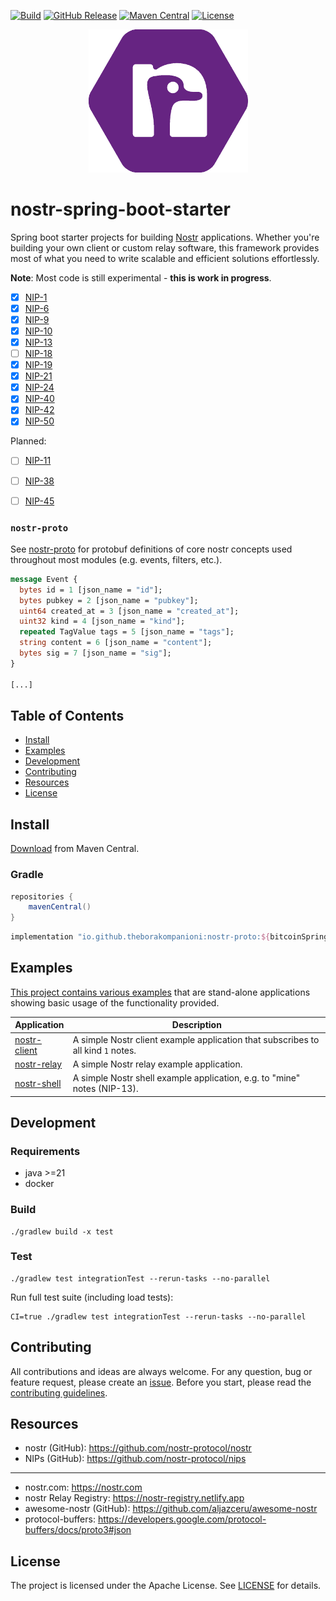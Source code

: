 [![Build](https://github.com/theborakompanioni/nostr-spring-boot-starter/actions/workflows/build.yml/badge.svg)](https://github.com/theborakompanioni/nostr-spring-boot-starter/actions/workflows/build.yml)
[![GitHub Release](https://img.shields.io/github/release/theborakompanioni/nostr-spring-boot-starter.svg?maxAge=3600)](https://github.com/theborakompanioni/nostr-spring-boot-starter/releases/latest)
[![Maven Central](https://img.shields.io/maven-central/v/io.github.theborakompanioni/nostr-proto.svg?maxAge=3600)](https://search.maven.org/#search|g%3A%22io.github.theborakompanioni%22)
[![License](https://img.shields.io/github/license/theborakompanioni/nostr-spring-boot-starter.svg?maxAge=2592000)](https://github.com/theborakompanioni/nostr-spring-boot-starter/blob/master/LICENSE)


<p align="center">
    <img src="https://github.com/theborakompanioni/nostr-spring-boot-starter/blob/master/docs/assets/images/logo.png" alt="Logo" width="255" />
</p>


nostr-spring-boot-starter
===

Spring boot starter projects for building [Nostr](https://github.com/nostr-protocol/nostr) applications.
Whether you're building your own client or custom relay software, this framework provides most of what you
need to write scalable and efficient solutions effortlessly.

**Note**: Most code is still experimental - **this is work in progress**.

- [x] [NIP-1](https://github.com/nostr-protocol/nips/blob/master/01.md)
- [x] [NIP-6](https://github.com/nostr-protocol/nips/blob/master/06.md)
- [x] [NIP-9](https://github.com/nostr-protocol/nips/blob/master/09.md)
- [x] [NIP-10](https://github.com/nostr-protocol/nips/blob/master/10.md)
- [x] [NIP-13](https://github.com/nostr-protocol/nips/blob/master/13.md)
- [ ] [NIP-18](https://github.com/nostr-protocol/nips/blob/master/18.md)
- [x] [NIP-19](https://github.com/nostr-protocol/nips/blob/master/19.md)
- [x] [NIP-21](https://github.com/nostr-protocol/nips/blob/master/21.md)
- [x] [NIP-24](https://github.com/nostr-protocol/nips/blob/master/24.md)
- [x] [NIP-40](https://github.com/nostr-protocol/nips/blob/master/40.md)
- [x] [NIP-42](https://github.com/nostr-protocol/nips/blob/master/42.md)
- [x] [NIP-50](https://github.com/nostr-protocol/nips/blob/master/50.md)

Planned:
- [ ] [NIP-11](https://github.com/nostr-protocol/nips/blob/master/11.md)
- [ ] [NIP-38](https://github.com/nostr-protocol/nips/blob/master/38.md)
- [ ] [NIP-45](https://github.com/nostr-protocol/nips/blob/master/45.md)


### `nostr-proto`

See [nostr-proto](./nostr/nostr-proto/src/main/proto/event.proto) for protobuf definitions of core nostr concepts used throughout most modules (e.g. events, filters, etc.).

```protobuf
message Event {
  bytes id = 1 [json_name = "id"];
  bytes pubkey = 2 [json_name = "pubkey"];
  uint64 created_at = 3 [json_name = "created_at"];
  uint32 kind = 4 [json_name = "kind"];
  repeated TagValue tags = 5 [json_name = "tags"];
  string content = 6 [json_name = "content"];
  bytes sig = 7 [json_name = "sig"];
}

[...]
```


## Table of Contents

- [Install](#install)
- [Examples](#examples)
- [Development](#development)
- [Contributing](#contributing)
- [Resources](#resources)
- [License](#license)


## Install

[Download](https://search.maven.org/#search|g%3A%22io.github.theborakompanioni%22) from Maven Central.

### Gradle
```groovy
repositories {
    mavenCentral()
}
```

```groovy
implementation "io.github.theborakompanioni:nostr-proto:${bitcoinSpringBootStarterVersion}"
```


## Examples

[This project contains various examples](examples/) that are stand-alone applications showing basic usage of the functionality provided.

| Application                                                | Description                                                                      |
|------------------------------------------------------------|----------------------------------------------------------------------------------|
| [nostr-client](nostr-client-example-application/readme.md) | A simple Nostr client example application that subscribes to all kind `1` notes. |
| [nostr-relay](nostr-relay-example-application/readme.md)   | A simple Nostr relay example application.                                        |
| [nostr-shell](nostr-shell-example-application/readme.md)   | A simple Nostr shell example application, e.g. to "mine" notes (NIP-13).         |


## Development

### Requirements
- java >=21
- docker

### Build
```shell script
./gradlew build -x test
```

### Test
```shell script
./gradlew test integrationTest --rerun-tasks --no-parallel
```

Run full test suite (including load tests):
```shell script
CI=true ./gradlew test integrationTest --rerun-tasks --no-parallel
```

## Contributing
All contributions and ideas are always welcome. For any question, bug or feature request,
please create an [issue](https://github.com/theborakompanioni/nostr-spring-boot-starter/issues).
Before you start, please read the [contributing guidelines](contributing.md).

## Resources

- nostr (GitHub): https://github.com/nostr-protocol/nostr
- NIPs (GitHub): https://github.com/nostr-protocol/nips

---

- nostr.com: https://nostr.com
- nostr Relay Registry: https://nostr-registry.netlify.app
- awesome-nostr (GitHub): https://github.com/aljazceru/awesome-nostr
- protocol-buffers: https://developers.google.com/protocol-buffers/docs/proto3#json

## License

The project is licensed under the Apache License. See [LICENSE](LICENSE) for details.
